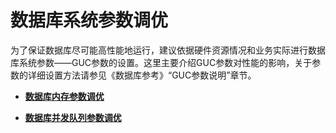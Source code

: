 # 数据库系统参数调优

为了保证数据库尽可能高性能地运行，建议依据硬件资源情况和业务实际进行数据库系统参数——GUC参数的设置。这里主要介绍GUC参数对性能的影响，关于参数的详细设置方法请参见《数据库参考》“GUC参数说明”章节。

-   **[数据库内存参数调优](数据库内存参数调优.md)**  

-   **[数据库并发队列参数调优](数据库并发队列参数调优.md)**  

